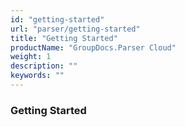 ```yaml
---
id: "getting-started"
url: "parser/getting-started"
title: "Getting Started"
productName: "GroupDocs.Parser Cloud"
weight: 1
description: ""
keywords: ""
---
```


### Getting Started ###



